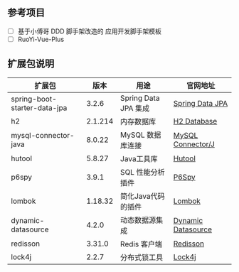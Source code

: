 ## 参考项目

- [ ] 基于小傅哥 DDD 脚手架改造的 应用开发脚手架模板
- [ ] RuoYi-Vue-Plus

## 扩展包说明

| 扩展包                          | 版本      | 用途                 | 官网地址                                                                                     |
|------------------------------|---------|--------------------|------------------------------------------------------------------------------------------|
| spring-boot-starter-data-jpa | 3.2.6   | Spring Data JPA 集成 | [Spring Data JPA](https://spring.io/projects/spring-data-jpa)                            |
| h2                           | 2.1.214 | 内存数据库              | [H2 Database](http://www.h2database.com/html/main.html)                                  |
| mysql-connector-java         | 8.0.22  | MySQL 数据库连接        | [MySQL Connector/J](https://dev.mysql.com/downloads/connector/j/)                        |
| hutool                       | 5.8.27  | Java工具库            | [Hutool](https://hutool.cn/)                                                             |
| p6spy                        | 3.9.1   | SQL 性能分析插件         | [P6Spy](https://p6spy.readthedocs.io/en/latest/)                                         |
| lombok                       | 1.18.32 | 简化Java代码的插件        | [Lombok](https://projectlombok.org/)                                                     |
| dynamic-datasource           | 4.2.0   | 动态数据源集成            | [Dynamic Datasource](https://github.com/baomidou/dynamic-datasource-spring-boot-starter) |
| redisson                     | 3.31.0  | Redis 客户端          | [Redisson](https://github.com/redisson/redisson)                                         |
| lock4j                       | 2.2.7   | 分布式锁工具             | [Lock4j](https://github.com/baomidou/lock4j)                                             |

